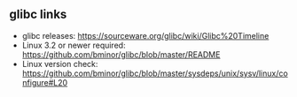 ## glibc links
* glibc releases: https://sourceware.org/glibc/wiki/Glibc%20Timeline
* Linux 3.2 or newer required: https://github.com/bminor/glibc/blob/master/README
* Linux version check: https://github.com/bminor/glibc/blob/master/sysdeps/unix/sysv/linux/configure#L20

